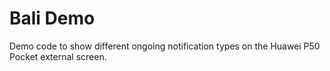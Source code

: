 # Bali Demo

Demo code to show different ongoing notification types on the Huawei P50 Pocket external screen.
